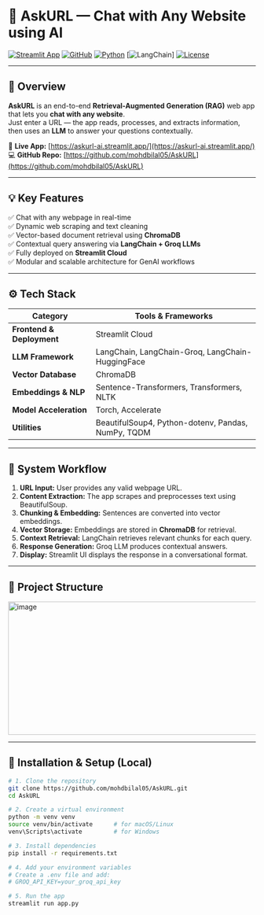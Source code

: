 # 🧠 AskURL — Chat with Any Website using AI

[![Streamlit App](https://img.shields.io/badge/Live%20App-Streamlit-brightgreen?logo=streamlit)](https://askurl-ai.streamlit.app/)
[![GitHub](https://img.shields.io/badge/View%20Code-GitHub-black?logo=github)](https://github.com/mohdbilal05/AskURL)
[![Python](https://img.shields.io/badge/Made%20with-Python-blue?logo=python)](https://www.python.org/)
[![LangChain](https://img.shields.io/badge/Framework-LangChain-orange?logo=chainlink)]
[![License](https://img.shields.io/badge/License-MIT-lightgrey)]()

---

## 🚀 Overview

**AskURL** is an end-to-end **Retrieval-Augmented Generation (RAG)** web app that lets you **chat with any website**.  
Just enter a URL — the app reads, processes, and extracts information, then uses an **LLM** to answer your questions contextually.  

🔗 **Live App:** [https://askurl-ai.streamlit.app/](https://askurl-ai.streamlit.app/)  
💻 **GitHub Repo:** [https://github.com/mohdbilal05/AskURL](https://github.com/mohdbilal05/AskURL)

---

## 💡 Key Features

✅ Chat with any webpage in real-time  
✅ Dynamic web scraping and text cleaning  
✅ Vector-based document retrieval using **ChromaDB**  
✅ Contextual query answering via **LangChain + Groq LLMs**  
✅ Fully deployed on **Streamlit Cloud**  
✅ Modular and scalable architecture for GenAI workflows  

---

## ⚙️ Tech Stack

| Category | Tools & Frameworks |
|-----------|--------------------|
| **Frontend & Deployment** | Streamlit Cloud |
| **LLM Framework** | LangChain, LangChain-Groq, LangChain-HuggingFace |
| **Vector Database** | ChromaDB |
| **Embeddings & NLP** | Sentence-Transformers, Transformers, NLTK |
| **Model Acceleration** | Torch, Accelerate |
| **Utilities** | BeautifulSoup4, Python-dotenv, Pandas, NumPy, TQDM |

---

## 🧩 System Workflow

1. **URL Input:** User provides any valid webpage URL.  
2. **Content Extraction:** The app scrapes and preprocesses text using BeautifulSoup.  
3. **Chunking & Embedding:** Sentences are converted into vector embeddings.  
4. **Vector Storage:** Embeddings are stored in **ChromaDB** for retrieval.  
5. **Context Retrieval:** LangChain retrieves relevant chunks for each query.  
6. **Response Generation:** Groq LLM produces contextual answers.  
7. **Display:** Streamlit UI displays the response in a conversational format.  

---

## 🧠 Project Structure

<img width="562" height="271" alt="image" src="https://github.com/user-attachments/assets/91bef67a-8a3a-407f-81f4-e254a9c5ba97" />



---

## 🧰 Installation & Setup (Local)

```bash
# 1. Clone the repository
git clone https://github.com/mohdbilal05/AskURL.git
cd AskURL

# 2. Create a virtual environment
python -m venv venv
source venv/bin/activate      # for macOS/Linux
venv\Scripts\activate         # for Windows

# 3. Install dependencies
pip install -r requirements.txt

# 4. Add your environment variables
# Create a .env file and add:
# GROQ_API_KEY=your_groq_api_key

# 5. Run the app
streamlit run app.py

